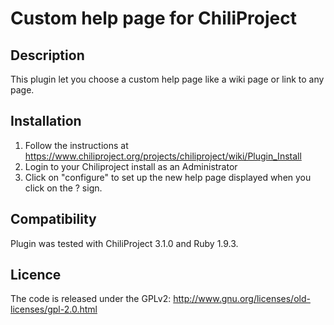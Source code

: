 # Custom help page for ChiliProject

## Description

This plugin let you choose a custom help page like a wiki page or link to any page.

## Installation

1. Follow the instructions at https://www.chiliproject.org/projects/chiliproject/wiki/Plugin_Install
2. Login to your Chiliproject install as an Administrator
3. Click on "configure" to set up the new help page displayed when you click on the ? sign.

## Compatibility

Plugin was tested with ChiliProject 3.1.0 and Ruby 1.9.3.

## Licence

The code is released under the GPLv2: http://www.gnu.org/licenses/old-licenses/gpl-2.0.html